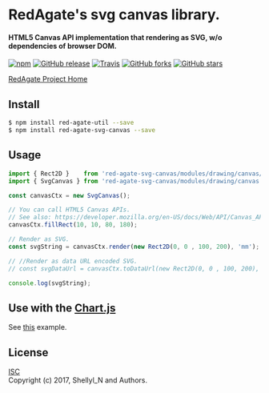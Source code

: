# RedAgate's svg canvas library.
#### HTML5 Canvas API implementation that rendering as SVG, w/o dependencies of browser DOM.



[![npm](https://img.shields.io/npm/v/red-agate-svg-canvas.svg)](https://www.npmjs.com/package/red-agate-svg-canvas)
[![GitHub release](https://img.shields.io/github/release/shellyln/red-agate.svg)](https://github.com/shellyln/red-agate/releases)
[![Travis](https://img.shields.io/travis/shellyln/red-agate/master.svg)](https://travis-ci.org/shellyln/red-agate)
[![GitHub forks](https://img.shields.io/github/forks/shellyln/red-agate.svg?style=social&label=Fork)](https://github.com/shellyln/red-agate/fork)
[![GitHub stars](https://img.shields.io/github/stars/shellyln/red-agate.svg?style=social&label=Star)](https://github.com/shellyln/red-agate)


[RedAgate Project Home](https://github.com/shellyln/red-agate)


## Install

```bash
$ npm install red-agate-util --save
$ npm install red-agate-svg-canvas --save
```


## Usage

```typescript
import { Rect2D }    from 'red-agate-svg-canvas/modules/drawing/canvas/TransferMatrix2D';
import { SvgCanvas } from 'red-agate-svg-canvas/modules/drawing/canvas';

const canvasCtx = new SvgCanvas();

// You can call HTML5 Canvas APIs.
// See also: https://developer.mozilla.org/en-US/docs/Web/API/Canvas_API
canvasCtx.fillRect(10, 10, 80, 180);

// Render as SVG.
const svgString = canvasCtx.render(new Rect2D(0, 0 , 100, 200), 'mm');

// //Render as data URL encoded SVG.
// const svgDataUrl = canvasCtx.toDataUrl(new Rect2D(0, 0 , 100, 200), 'mm');

console.log(svgString);
```


## Use with the [Chart.js](https://www.chartjs.org/)

See [this](https://github.com/shellyln/chart.js-node-ssr-example) example.


## License
[ISC](https://github.com/shellyln/red-agate-util/blob/master/LICENSE.md)  
Copyright (c) 2017, Shellyl_N and Authors.

